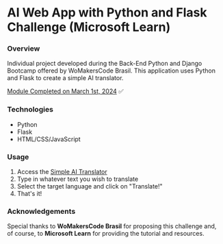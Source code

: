 #  AI Web App with Python and Flask Challenge (Microsoft Learn)

### Overview
Individual project developed during the Back-End Python and Django Bootcamp offered by WoMakersCode Brasil. This application uses Python and Flask to create a simple AI translator.

[Module Completed on March 1st, 2024](https://learn.microsoft.com/en-us/users/anapaulabadar-1984/achievements/vkaxqrzm) ✅


### Technologies
- Python
- Flask
- HTML/CSS/JavaScript

### Usage
1. Access the [Simple AI Translator](http://simple-ai-translator.azurewebsites.net/)
2. Type in whatever text you wish to translate
3. Select the target language and click on "Translate!"
4. That's it!

### Acknowledgements
Special thanks to **WoMakersCode Brasil** for proposing this challenge and, of course, to **Microsoft Learn** for providing the tutorial and resources.
